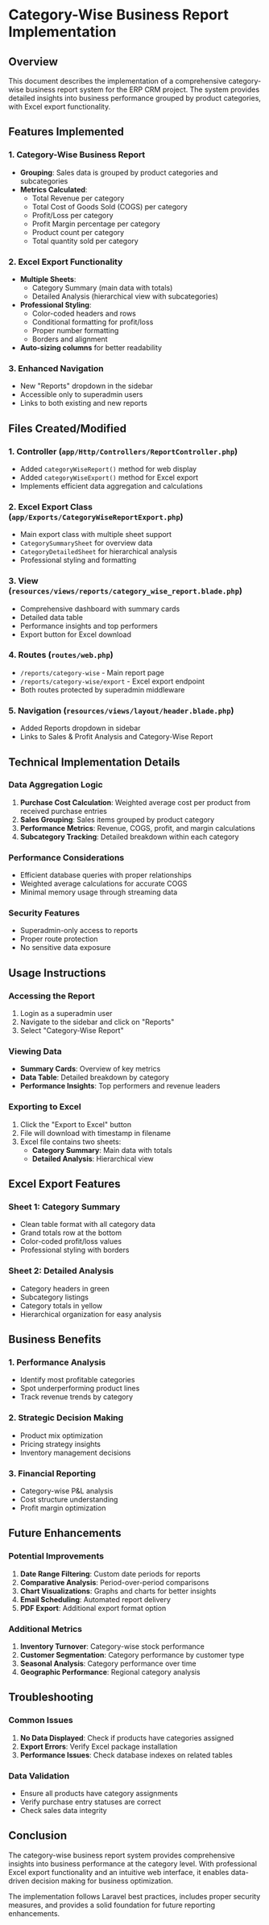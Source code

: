 # Category-Wise Business Report Implementation

## Overview
This document describes the implementation of a comprehensive category-wise business report system for the ERP CRM project. The system provides detailed insights into business performance grouped by product categories, with Excel export functionality.

## Features Implemented

### 1. Category-Wise Business Report
- **Grouping**: Sales data is grouped by product categories and subcategories
- **Metrics Calculated**:
  - Total Revenue per category
  - Total Cost of Goods Sold (COGS) per category
  - Profit/Loss per category
  - Profit Margin percentage per category
  - Product count per category
  - Total quantity sold per category

### 2. Excel Export Functionality
- **Multiple Sheets**: 
  - Category Summary (main data with totals)
  - Detailed Analysis (hierarchical view with subcategories)
- **Professional Styling**:
  - Color-coded headers and rows
  - Conditional formatting for profit/loss
  - Proper number formatting
  - Borders and alignment
- **Auto-sizing columns** for better readability

### 3. Enhanced Navigation
- New "Reports" dropdown in the sidebar
- Accessible only to superadmin users
- Links to both existing and new reports

## Files Created/Modified

### 1. Controller (`app/Http/Controllers/ReportController.php`)
- Added `categoryWiseReport()` method for web display
- Added `categoryWiseExport()` method for Excel export
- Implements efficient data aggregation and calculations

### 2. Excel Export Class (`app/Exports/CategoryWiseReportExport.php`)
- Main export class with multiple sheet support
- `CategorySummarySheet` for overview data
- `CategoryDetailedSheet` for hierarchical analysis
- Professional styling and formatting

### 3. View (`resources/views/reports/category_wise_report.blade.php`)
- Comprehensive dashboard with summary cards
- Detailed data table
- Performance insights and top performers
- Export button for Excel download

### 4. Routes (`routes/web.php`)
- `/reports/category-wise` - Main report page
- `/reports/category-wise/export` - Excel export endpoint
- Both routes protected by superadmin middleware

### 5. Navigation (`resources/views/layout/header.blade.php`)
- Added Reports dropdown in sidebar
- Links to Sales & Profit Analysis and Category-Wise Report

## Technical Implementation Details

### Data Aggregation Logic
1. **Purchase Cost Calculation**: Weighted average cost per product from received purchase entries
2. **Sales Grouping**: Sales items grouped by product category
3. **Performance Metrics**: Revenue, COGS, profit, and margin calculations
4. **Subcategory Tracking**: Detailed breakdown within each category

### Performance Considerations
- Efficient database queries with proper relationships
- Weighted average calculations for accurate COGS
- Minimal memory usage through streaming data

### Security Features
- Superadmin-only access to reports
- Proper route protection
- No sensitive data exposure

## Usage Instructions

### Accessing the Report
1. Login as a superadmin user
2. Navigate to the sidebar and click on "Reports"
3. Select "Category-Wise Report"

### Viewing Data
- **Summary Cards**: Overview of key metrics
- **Data Table**: Detailed breakdown by category
- **Performance Insights**: Top performers and revenue leaders

### Exporting to Excel
1. Click the "Export to Excel" button
2. File will download with timestamp in filename
3. Excel file contains two sheets:
   - **Category Summary**: Main data with totals
   - **Detailed Analysis**: Hierarchical view

## Excel Export Features

### Sheet 1: Category Summary
- Clean table format with all category data
- Grand totals row at the bottom
- Color-coded profit/loss values
- Professional styling with borders

### Sheet 2: Detailed Analysis
- Category headers in green
- Subcategory listings
- Category totals in yellow
- Hierarchical organization for easy analysis

## Business Benefits

### 1. Performance Analysis
- Identify most profitable categories
- Spot underperforming product lines
- Track revenue trends by category

### 2. Strategic Decision Making
- Product mix optimization
- Pricing strategy insights
- Inventory management decisions

### 3. Financial Reporting
- Category-wise P&L analysis
- Cost structure understanding
- Profit margin optimization

## Future Enhancements

### Potential Improvements
1. **Date Range Filtering**: Custom date periods for reports
2. **Comparative Analysis**: Period-over-period comparisons
3. **Chart Visualizations**: Graphs and charts for better insights
4. **Email Scheduling**: Automated report delivery
5. **PDF Export**: Additional export format option

### Additional Metrics
1. **Inventory Turnover**: Category-wise stock performance
2. **Customer Segmentation**: Category performance by customer type
3. **Seasonal Analysis**: Category performance over time
4. **Geographic Performance**: Regional category analysis

## Troubleshooting

### Common Issues
1. **No Data Displayed**: Check if products have categories assigned
2. **Export Errors**: Verify Excel package installation
3. **Performance Issues**: Check database indexes on related tables

### Data Validation
- Ensure all products have category assignments
- Verify purchase entry statuses are correct
- Check sales data integrity

## Conclusion

The category-wise business report system provides comprehensive insights into business performance at the category level. With professional Excel export functionality and an intuitive web interface, it enables data-driven decision making for business optimization.

The implementation follows Laravel best practices, includes proper security measures, and provides a solid foundation for future reporting enhancements.